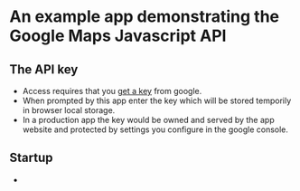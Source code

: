 # An example app demonstrating the Google Maps Javascript API

## The API key
- Access requires that you [get a key](https://developers.google.com/maps/documentation/javascript/) from google.
- When prompted by this app enter the key which will be stored temporily in browser local storage.
- In a production app the key would be owned and served by the app website and protected by settings you configure in the google console.
 
## Startup
- 